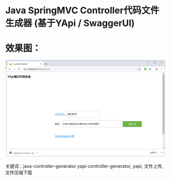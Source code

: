 
# Java SpringMVC Controller代码文件生成器 (基于YApi / SwaggerUI)

# 效果图：
<img src="https://github.com/yushouling/java-controller-generator/blob/master/img/demo.png" />


关键词：java-controller-generator  yapi-controller-generator, yapi, 文件上传, 文件压缩下载
